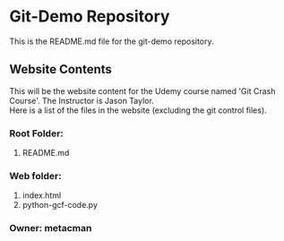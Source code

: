 # Git-Demo Repository

This is the README.md file for the git-demo repository.

## Website Contents

This will be the website content for the Udemy course named 'Git Crash Course'.
The Instructor is Jason Taylor.  
Here is a list of the files in the website (excluding the git control files).

### Root Folder:
1.  README.md

### Web folder:
1.  index.html
2.  python-gcf-code.py

### Owner: metacman

